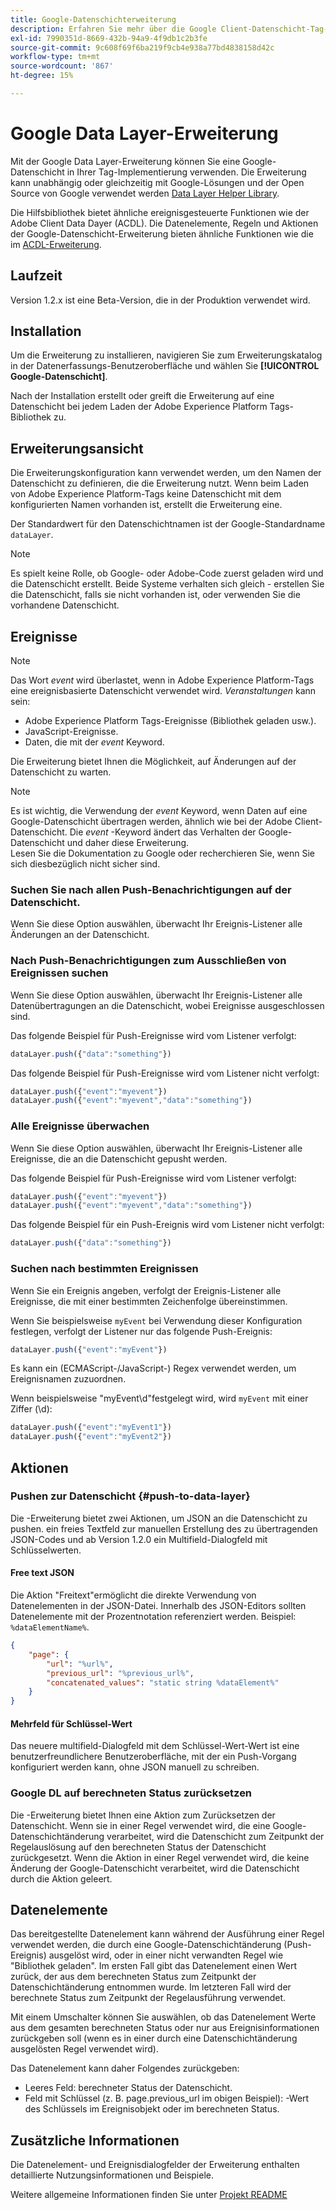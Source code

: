 ```yaml
---
title: Google-Datenschichterweiterung
description: Erfahren Sie mehr über die Google Client-Datenschicht-Tag-Erweiterung in Adobe Experience Platform.
exl-id: 7990351d-8669-432b-94a9-4f9db1c2b3fe
source-git-commit: 9c608f69f6ba219f9cb4e938a77bd4838158d42c
workflow-type: tm+mt
source-wordcount: '867'
ht-degree: 15%

---
```


# Google Data Layer-Erweiterung

Mit der Google Data Layer-Erweiterung können Sie eine Google-Datenschicht in Ihrer Tag-Implementierung verwenden. Die Erweiterung kann unabhängig oder gleichzeitig mit Google-Lösungen und der Open Source von Google verwendet werden [Data Layer Helper Library](https://github.com/google/data-layer-helper).

Die Hilfsbibliothek bietet ähnliche ereignisgesteuerte Funktionen wie der Adobe Client Data Dayer (ACDL). Die Datenelemente, Regeln und Aktionen der Google-Datenschicht-Erweiterung bieten ähnliche Funktionen wie die im [ACDL-Erweiterung](../client-data-layer/overview.md).

## Laufzeit

Version 1.2.x ist eine Beta-Version, die in der Produktion verwendet wird.

## Installation

Um die Erweiterung zu installieren, navigieren Sie zum Erweiterungskatalog in der Datenerfassungs-Benutzeroberfläche und wählen Sie **[!UICONTROL Google-Datenschicht]**.

Nach der Installation erstellt oder greift die Erweiterung auf eine Datenschicht bei jedem Laden der Adobe Experience Platform Tags-Bibliothek zu.

## Erweiterungsansicht

Die Erweiterungskonfiguration kann verwendet werden, um den Namen der Datenschicht zu definieren, die die Erweiterung nutzt. Wenn beim Laden von Adobe Experience Platform-Tags keine Datenschicht mit dem konfigurierten Namen vorhanden ist, erstellt die Erweiterung eine.

Der Standardwert für den Datenschichtnamen ist der Google-Standardname `dataLayer`.

>[!NOTE]
>
>Es spielt keine Rolle, ob Google- oder Adobe-Code zuerst geladen wird und die Datenschicht erstellt. Beide Systeme verhalten sich gleich - erstellen Sie die Datenschicht, falls sie nicht vorhanden ist, oder verwenden Sie die vorhandene Datenschicht.

## Ereignisse

>[!NOTE]
>
>Das Wort _event_ wird überlastet, wenn in Adobe Experience Platform-Tags eine ereignisbasierte Datenschicht verwendet wird. _Veranstaltungen_ kann sein:
> - Adobe Experience Platform Tags-Ereignisse (Bibliothek geladen usw.).
> - JavaScript-Ereignisse.
> - Daten, die mit der _event_ Keyword.


Die Erweiterung bietet Ihnen die Möglichkeit, auf Änderungen auf der Datenschicht zu warten.

>[!NOTE]
>
>Es ist wichtig, die Verwendung der _event_ Keyword, wenn Daten auf eine Google-Datenschicht übertragen werden, ähnlich wie bei der Adobe Client-Datenschicht. Die _event_ -Keyword ändert das Verhalten der Google-Datenschicht und daher diese Erweiterung.\
> Lesen Sie die Dokumentation zu Google oder recherchieren Sie, wenn Sie sich diesbezüglich nicht sicher sind.

### Suchen Sie nach allen Push-Benachrichtigungen auf der Datenschicht.

Wenn Sie diese Option auswählen, überwacht Ihr Ereignis-Listener alle Änderungen an der Datenschicht.

### Nach Push-Benachrichtigungen zum Ausschließen von Ereignissen suchen

Wenn Sie diese Option auswählen, überwacht Ihr Ereignis-Listener alle Datenübertragungen an die Datenschicht, wobei Ereignisse ausgeschlossen sind.

Das folgende Beispiel für Push-Ereignisse wird vom Listener verfolgt:

```js
dataLayer.push({"data":"something"})
```

Das folgende Beispiel für Push-Ereignisse wird vom Listener nicht verfolgt:

```js
dataLayer.push({"event":"myevent"})
dataLayer.push({"event":"myevent","data":"something"})
```

### Alle Ereignisse überwachen

Wenn Sie diese Option auswählen, überwacht Ihr Ereignis-Listener alle Ereignisse, die an die Datenschicht gepusht werden.

Das folgende Beispiel für Push-Ereignisse wird vom Listener verfolgt:

```js
dataLayer.push({"event":"myevent"})
dataLayer.push({"event":"myevent","data":"something"})
```

Das folgende Beispiel für ein Push-Ereignis wird vom Listener nicht verfolgt:

```js
dataLayer.push({"data":"something"})
```

### Suchen nach bestimmten Ereignissen

Wenn Sie ein Ereignis angeben, verfolgt der Ereignis-Listener alle Ereignisse, die mit einer bestimmten Zeichenfolge übereinstimmen.

Wenn Sie beispielsweise `myEvent` bei Verwendung dieser Konfiguration festlegen, verfolgt der Listener nur das folgende Push-Ereignis:

```js
dataLayer.push({"event":"myEvent"})
```

Es kann ein (ECMAScript-/JavaScript-) Regex verwendet werden, um Ereignisnamen zuzuordnen.

Wenn beispielsweise &quot;myEvent\d&quot;festgelegt wird, wird `myEvent` mit einer Ziffer (\d):

```js
dataLayer.push({"event":"myEvent1"})
dataLayer.push({"event":"myEvent2"})
```

## Aktionen

### Pushen zur Datenschicht {#push-to-data-layer}

Die -Erweiterung bietet zwei Aktionen, um JSON an die Datenschicht zu pushen. ein freies Textfeld zur manuellen Erstellung des zu übertragenden JSON-Codes und ab Version 1.2.0 ein Multifield-Dialogfeld mit Schlüsselwerten.

#### Free text JSON

Die Aktion &quot;Freitext&quot;ermöglicht die direkte Verwendung von Datenelementen in der JSON-Datei. Innerhalb des JSON-Editors sollten Datenelemente mit der Prozentnotation referenziert werden. Beispiel: `%dataElementName%`.

```json
{
    "page": {
        "url": "%url%",
        "previous_url": "%previous_url%",
        "concatenated_values": "static string %dataElement%"
    }
}
```

#### Mehrfeld für Schlüssel-Wert

Das neuere multifield-Dialogfeld mit dem Schlüssel-Wert-Wert ist eine benutzerfreundlichere Benutzeroberfläche, mit der ein Push-Vorgang konfiguriert werden kann, ohne JSON manuell zu schreiben.

### Google DL auf berechneten Status zurücksetzen

Die -Erweiterung bietet Ihnen eine Aktion zum Zurücksetzen der Datenschicht. Wenn sie in einer Regel verwendet wird, die eine Google-Datenschichtänderung verarbeitet, wird die Datenschicht zum Zeitpunkt der Regelauslösung auf den berechneten Status der Datenschicht zurückgesetzt. Wenn die Aktion in einer Regel verwendet wird, die keine Änderung der Google-Datenschicht verarbeitet, wird die Datenschicht durch die Aktion geleert.

## Datenelemente

Das bereitgestellte Datenelement kann während der Ausführung einer Regel verwendet werden, die durch eine Google-Datenschichtänderung (Push-Ereignis) ausgelöst wird, oder in einer nicht verwandten Regel wie &quot;Bibliothek geladen&quot;. Im ersten Fall gibt das Datenelement einen Wert zurück, der aus dem berechneten Status zum Zeitpunkt der Datenschichtänderung entnommen wurde. Im letzteren Fall wird der berechnete Status zum Zeitpunkt der Regelausführung verwendet.

Mit einem Umschalter können Sie auswählen, ob das Datenelement Werte aus dem gesamten berechneten Status oder nur aus Ereignisinformationen zurückgeben soll (wenn es in einer durch eine Datenschichtänderung ausgelösten Regel verwendet wird).

Das Datenelement kann daher Folgendes zurückgeben:

- Leeres Feld: berechneter Status der Datenschicht.
- Feld mit Schlüssel (z. B. page.previous_url im obigen Beispiel): -Wert des Schlüssels im Ereignisobjekt oder im berechneten Status.

## Zusätzliche Informationen

Die Datenelement- und Ereignisdialogfelder der Erweiterung enthalten detaillierte Nutzungsinformationen und Beispiele.

Weitere allgemeine Informationen finden Sie unter [Projekt README](https://github.com/adobe/reactor-extension-googledatalayer/blob/main/README.md)
